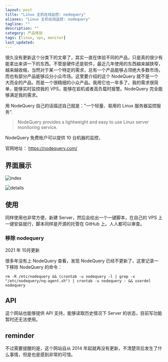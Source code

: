 ```yaml
---
layout: post
title: "Linux 主机在线监控: nodequery"
aliases: "Linux 主机在线监控: nodequery"
tagline: ""
description: ""
category: 产品体验
tags: [linux, vps, monitor]
last_updated:
---
```


很久没有更新这个分类下的文章了，其实一直在体验不同的产品，只是真的很少有能拿出来讲一下的东西。不管是硬件还是软件，最近几年使用的东西越来越狭窄，越来越收缩，当然对于某一个特定的需求，总有一个产品能够占领绝大多数市场，而也有部分产品能够瓜分小众市场。这里要介绍的这个 NodeQuery 就不是一个大而全的产品，而是一个很精细的小众产品。我用它也一年多了，我的需求很简单，能够实时监控我的 VPS，能够在宕机或者高负载时报警。NodeQuery 完全能够满足我的需求。

用 NodeQuery 自己的话描述自己就是："一个轻量、易用的 Linux 服务器监控服务".

> NodeQuery provides a lightweight and easy to use Linux server monitoring service.

NodeQuery 免费账户可以提供 10 台机器的监控，

官网地址： <https://nodequery.com/>

## 界面展示

![index](https://i.imgur.com/LAdQV3H.png)

![details](https://i.imgur.com/IKlMOLG.jpg)

## 使用
同样使用也非常方便，新建 Server，然后会给出一个一键脚本，在自己的 VPS 上一键安装就行，脚本同样是开源的托管在 GitHub 上。人人都可以审查。

### 移除 nodequery
2021 年 10月更新

很多年没有上 NodeQuery 查看，发现 NodeQuery 已经不更新了，这里记录一下移除 NodeQuery 的命令：

```
rm -R /etc/nodequery && (crontab -u nodequery -l | grep -v "/etc/nodequery/nq-agent.sh") | crontab -u nodequery - && userdel nodequery
```

## API
这个网站也能够提供 API 支持，能够读取历史情况下 Server 的状态，目前写功能暂时还无法使用。

## reminder

不过需要提醒的是，这个网站自从 2014 年起就再没有更新，不清楚背后发生了什么事情，但是也是感到非常的可惜。



